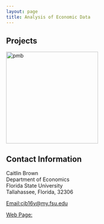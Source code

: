 ```yaml
---
layout: page
title: Analysis of Economic Data
---
```


##  Projects
<a> 
<img src="pmb2.png" alt="pmb" width="250"/>
</a>

## Contact Information 

Caitlin Brown<br/>
Department of Economics<br/>
Florida State University <br/>
Tallahassee, Florida, 32306 <br/>

[Email:cjb16v@my.fsu.edu](mailto:cjb16v@my.fsu.edu)

[Web Page:](https://www.linkedin.com/in/caitlin-brown-7a5830210/)